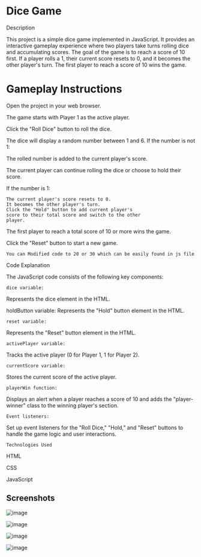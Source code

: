 
# Dice Game

Description

This project is a simple dice game implemented in JavaScript. It provides an interactive gameplay experience where two players take turns rolling dice and accumulating scores. The goal of the game is to reach a score of 10 first. If a player rolls a 1, their current score resets to 0, and it becomes the other player's turn. The first player to reach a score of 10 wins the game.

# Gameplay Instructions

Open the project in your web browser.

The game starts with Player 1 as the active player.

Click the "Roll Dice" button to roll the dice.

The dice will display a random number between 1 and 6.
If the number is not 1:

The rolled number is added to the current player's score.

The current player can continue rolling the dice or choose to hold their score.

If the number is 1:

    The current player's score resets to 0.
    It becomes the other player's turn.
    Click the "Hold" button to add current player's 
    score to their total score and switch to the other
    player.
The first player to reach a total score of 10 or more wins the game.

Click the "Reset" button to start a new game.

    You can Modified code to 20 or 30 which can be easily found in js file

Code Explanation

The JavaScript code consists of the following key components:

    dice variable: 

Represents the dice element in the HTML.

holdButton variable: Represents the "Hold" button element in the HTML.

    reset variable: 

Represents the "Reset" button element in the HTML.

    activePlayer variable: 

Tracks the active player 
(0 for Player 1, 1 for Player 2).

    currentScore variable: 
Stores the current score of the active player.

    playerWin function: 
Displays an alert when a player reaches a score of 10 and adds the "player-winner" class to the winning player's section.


    Event listeners: 
Set up event listeners for the "Roll Dice," "Hold," and "Reset" buttons to handle the game logic and user interactions.


    Technologies Used

HTML


CSS

JavaScript

## Screenshots

![image](https://github.com/Dinesh0204/Roll-and-Win/assets/72650101/58c16670-ab84-4c13-b49d-4e8a092e7b04)




![image](https://github.com/Dinesh0204/Roll-and-Win/assets/72650101/2ae7d631-a3f0-42ce-ad4a-de898088ecc1)




![image](https://github.com/Dinesh0204/Roll-and-Win/assets/72650101/d77cbe63-8438-4d57-9425-bf77f8e52fef)


![image](https://github.com/Dinesh0204/Roll-and-Win/assets/72650101/d27c67b9-7743-4ef3-8cac-1d0e5f452d3e)


